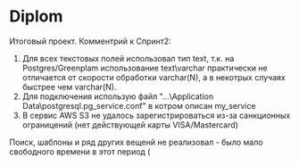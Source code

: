 # Diplom
Итоговый проект.
Комментрий к Спринт2:
1. Для всех текстовых полей использовал тип text, т.к. на Postgres/Greenplam использование text\varchar практически не отличается от скорости обработки varchar(N), а в некотрых случаях быстрее чем varchar(N).
2. Для подключения использую файл "...\Application Data\postgresql\.pg_service.conf" в котром описан my_service
3. В сервис AWS S3 не удалось зарегистрироваться из-за санкционных ограницений (нет действующей карты VISA/Mastercard)

Поиск, шаблоны и ряд других вещенй не реализовал - было мало свободного времени в этот период (